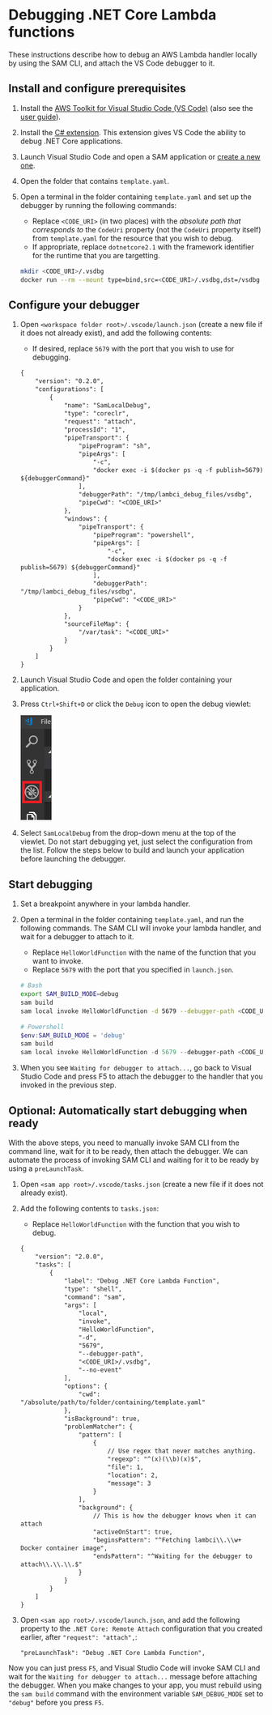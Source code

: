 # Debugging .NET Core Lambda functions

These instructions describe how to debug an AWS Lambda handler locally by using the SAM CLI, and attach the VS Code debugger to it.

## Install and configure prerequisites

1. Install the [AWS Toolkit for Visual Studio Code (VS Code)](https://marketplace.visualstudio.com/items?itemName=AmazonWebServices.aws-toolkit-vscode) (also see the [user guide](https://docs.aws.amazon.com/console/toolkit-for-vscode/setup-toolkit)).
1. Install the [C# extension](https://marketplace.visualstudio.com/items?itemName=ms-vscode.csharp). This extension gives VS Code the ability to debug .NET Core applications.
1. Launch Visual Studio Code and open a SAM application or [create a new one](https://docs.aws.amazon.com/console/toolkit-for-vscode/create-sam).
1. Open the folder that contains `template.yaml`.
1. Open a terminal in the folder containing `template.yaml` and set up the debugger by running the following commands:

    * Replace `<CODE_URI>` (in two places) with the *absolute path that corresponds to* the `CodeUri` property (not the `CodeUri` property itself) from `template.yaml` for the resource that you wish to debug.
    * If appropriate, replace `dotnetcore2.1` with the framework identifier for the runtime that you are targetting.

    ```bash
    mkdir <CODE_URI>/.vsdbg
    docker run --rm --mount type=bind,src=<CODE_URI>/.vsdbg,dst=/vsdbg --entrypoint bash lambci/lambda:dotnetcore2.1 -c "curl -sSL https://aka.ms/getvsdbgsh | bash /dev/stdin -v latest -l /vsdbg"
    ```

## Configure your debugger

1. Open `<workspace folder root>/.vscode/launch.json` (create a new file if it does not already exist), and add the following contents:

    * If desired, replace `5679` with the port that you wish to use for debugging.

    ```jsonc
    {
        "version": "0.2.0",
        "configurations": [
            {
                "name": "SamLocalDebug",
                "type": "coreclr",
                "request": "attach",
                "processId": "1",
                "pipeTransport": {
                    "pipeProgram": "sh",
                    "pipeArgs": [
                        "-c",
                        "docker exec -i $(docker ps -q -f publish=5679) ${debuggerCommand}"
                    ],
                    "debuggerPath": "/tmp/lambci_debug_files/vsdbg",
                    "pipeCwd": "<CODE_URI>"
                },
                "windows": {
                    "pipeTransport": {
                        "pipeProgram": "powershell",
                        "pipeArgs": [
                            "-c",
                            "docker exec -i $(docker ps -q -f publish=5679) ${debuggerCommand}"
                        ],
                        "debuggerPath": "/tmp/lambci_debug_files/vsdbg",
                        "pipeCwd": "<CODE_URI>"
                    }
                },
                "sourceFileMap": {
                    "/var/task": "<CODE_URI>"
                }
            }
        ]
    }
    ```

2. Launch Visual Studio Code and open the folder containing your application.
3. Press `Ctrl+Shift+D` or click the `Debug` icon to open the debug viewlet:

    ![Debug Icon](./images/view_debug.png)

4. Select `SamLocalDebug` from the drop-down menu at the top of the viewlet. Do not start debugging yet, just select the configuration from the list. Follow the steps below to build and launch your application before launching the debugger.

## Start debugging

1. Set a breakpoint anywhere in your lambda handler.
2. Open a terminal in the folder containing `template.yaml`, and run the following commands. The SAM CLI will invoke your lambda handler, and wait for a debugger to attach to it.

    * Replace `HelloWorldFunction` with the name of the function that you want to invoke.
    * Replace `5679` with the port that you specified in `launch.json`.

    ```bash
    # Bash
    export SAM_BUILD_MODE=debug
    sam build
    sam local invoke HelloWorldFunction -d 5679 --debugger-path <CODE_URI>/.vsdbg --no-event
    ```

    ```powershell
    # Powershell
    $env:SAM_BUILD_MODE = 'debug'
    sam build
    sam local invoke HelloWorldFunction -d 5679 --debugger-path <CODE_URI>/.vsdbg --no-event
    ```

3. When you see `Waiting for debugger to attach...`, go back to Visual Studio Code and press F5 to attach the debugger to the handler that you invoked in the previous step.

## Optional: Automatically start debugging when ready

With the above steps, you need to manually invoke SAM CLI from the command line, wait for it to be ready, then attach the debugger. We can automate the process of invoking SAM CLI and waiting for it to be ready by using a `preLaunchTask`.

1. Open `<sam app root>/.vscode/tasks.json` (create a new file if it does not already exist).
2. Add the following contents to `tasks.json`:

    * Replace `HelloWorldFunction` with the function that you wish to debug.

    ```jsonc
    {
        "version": "2.0.0",
        "tasks": [
            {
                "label": "Debug .NET Core Lambda Function",
                "type": "shell",
                "command": "sam",
                "args": [
                    "local",
                    "invoke",
                    "HelloWorldFunction",
                    "-d",
                    "5679",
                    "--debugger-path",
                    "<CODE_URI>/.vsdbg",
                    "--no-event"
                ],
                "options": {
                    "cwd": "/absolute/path/to/folder/containing/template.yaml"
                },
                "isBackground": true,
                "problemMatcher": {
                    "pattern": [
                        {
                            // Use regex that never matches anything.
                            "regexp": "^(x)(\\b)(x)$",
                            "file": 1,
                            "location": 2,
                            "message": 3
                        }
                    ],
                    "background": {
                        // This is how the debugger knows when it can attach
                        "activeOnStart": true,
                        "beginsPattern": "^Fetching lambci\\.\\w+ Docker container image",
                        "endsPattern": "^Waiting for the debugger to attach\\.\\.\\.$"
                    }
                }
            }
        ]
    }
    ```

3. Open `<sam app root>/.vscode/launch.json`, and add the following property to the `.NET Core: Remote Attach` configuration that you created earlier, after `"request": "attach",`:

    ```jsonc
    "preLaunchTask": "Debug .NET Core Lambda Function",
    ```

Now you can just press `F5`, and Visual Studio Code will invoke SAM CLI and wait for the `Waiting for debugger to attach...` message before attaching the debugger. When you make changes to your app, you must rebuild using the `sam build` command with the environment variable `SAM_DEBUG_MODE` set to `"debug"` before you press `F5`.
